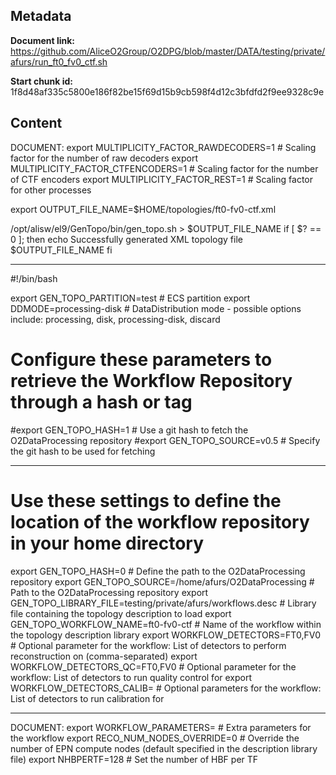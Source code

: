 ## Metadata

**Document link:** https://github.com/AliceO2Group/O2DPG/blob/master/DATA/testing/private/afurs/run_ft0_fv0_ctf.sh

**Start chunk id:** 1f8d48af335c5800e186f82be15f69d15b9cb598f4d12c3bfdfd2f9ee9328c9e

## Content

DOCUMENT:
    export MULTIPLICITY_FACTOR_RAWDECODERS=1                            # Scaling factor for the number of raw decoders
export MULTIPLICITY_FACTOR_CTFENCODERS=1                             # Scaling factor for the number of CTF encoders
export MULTIPLICITY_FACTOR_REST=1                                   # Scaling factor for other processes

export OUTPUT_FILE_NAME=$HOME/topologies/ft0-fv0-ctf.xml

/opt/alisw/el9/GenTopo/bin/gen_topo.sh > $OUTPUT_FILE_NAME
if [ $? == 0 ]; then
  echo Successfully generated XML topology file $OUTPUT_FILE_NAME
fi

---

#!/bin/bash

export GEN_TOPO_PARTITION=test                                       # ECS partition
export DDMODE=processing-disk                                             # DataDistribution mode - possible options include: processing, disk, processing-disk, discard

# Configure these parameters to retrieve the Workflow Repository through a hash or tag
#export GEN_TOPO_HASH=1                                              # Use a git hash to fetch the O2DataProcessing repository
#export GEN_TOPO_SOURCE=v0.5                                         # Specify the git hash to be used for fetching

---

# Use these settings to define the location of the workflow repository in your home directory
export GEN_TOPO_HASH=0                                               # Define the path to the O2DataProcessing repository
export GEN_TOPO_SOURCE=/home/afurs/O2DataProcessing                  # Path to the O2DataProcessing repository
export GEN_TOPO_LIBRARY_FILE=testing/private/afurs/workflows.desc    # Library file containing the topology description to load
export GEN_TOPO_WORKFLOW_NAME=ft0-fv0-ctf                # Name of the workflow within the topology description library
export WORKFLOW_DETECTORS=FT0,FV0                                        # Optional parameter for the workflow: List of detectors to perform reconstruction on (comma-separated)
export WORKFLOW_DETECTORS_QC=FT0,FV0                                     # Optional parameter for the workflow: List of detectors to run quality control for
export WORKFLOW_DETECTORS_CALIB=                                     # Optional parameters for the workflow: List of detectors to run calibration for

---

DOCUMENT:
    export WORKFLOW_PARAMETERS=                                         # Extra parameters for the workflow
export RECO_NUM_NODES_OVERRIDE=0                                     # Override the number of EPN compute nodes (default specified in the description library file)
export NHBPERTF=128                                                  # Set the number of HBF per TF